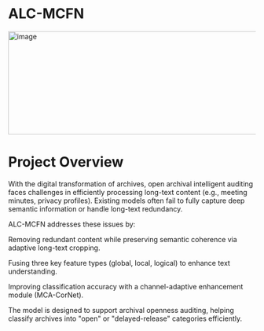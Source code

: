 # ALC-MCFN
<img width="650" height="210" alt="image" src="https://github.com/user-attachments/assets/d3167680-2b6a-4379-ba1f-e0e01c6eef29" />

# Project Overview
With the digital transformation of archives, open archival intelligent auditing faces challenges in efficiently processing long-text content (e.g., meeting minutes, privacy profiles). Existing models often fail to fully capture deep semantic information or handle long-text redundancy.

ALC-MCFN addresses these issues by:

Removing redundant content while preserving semantic coherence via adaptive long-text cropping.

Fusing three key feature types (global, local, logical) to enhance text understanding.

Improving classification accuracy with a channel-adaptive enhancement module (MCA-CorNet).

The model is designed to support archival openness auditing, helping classify archives into "open" or "delayed-release" categories efficiently.
